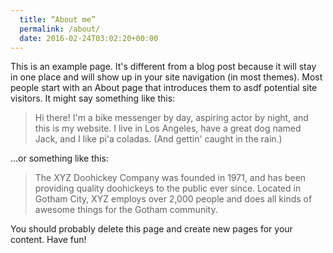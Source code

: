 ```yaml
---
  title: “About me”
  permalink: /about/
  date: 2016-02-24T03:02:20+00:00
---
```

This is an example page. It's different from a blog post because it will stay in one place and will show up in your site navigation (in most themes). Most people start with an About page that introduces them to  asdf
potential site visitors. It might say something like this:

> Hi there! I'm a bike messenger by day, aspiring actor by night, and this is my website. I live in Los Angeles, have a great dog named Jack, and I like pi'a coladas. (And gettin' caught in the rain.)

...or something like this:

> The XYZ Doohickey Company was founded in 1971, and has been providing quality doohickeys to the public ever since. Located in Gotham City, XYZ employs over 2,000 people and does all kinds of awesome things for the
Gotham community.

You should probably delete this page and create new pages for your content. Have fun!